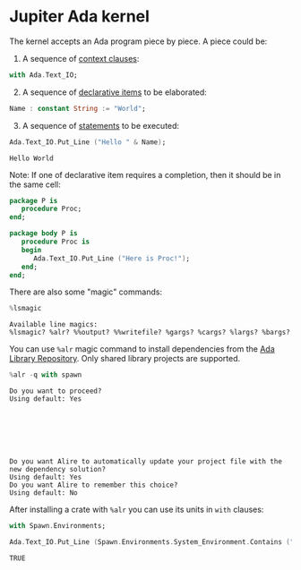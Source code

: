 # Jupiter Ada kernel

The kernel accepts an Ada program piece by piece. A piece could be:
1. A sequence of [context clauses](http://www.ada-auth.org/standards/rm12_w_tc1/html/RM-10-1-2.html#S0253):


```Ada
with Ada.Text_IO;
```

2. A sequence of [declarative items](http://www.ada-auth.org/standards/rm12_w_tc1/html/RM-3-11.html#S0087) to be elaborated:


```Ada
Name : constant String := "World";
```

3. A sequence of [statements](http://www.ada-auth.org/standards/rm12_w_tc1/html/RM-5-1.html#S0146) to be executed:


```Ada
Ada.Text_IO.Put_Line ("Hello " & Name);
```




    Hello World




Note: If one of declarative item requires a completion, then it should be in the same cell:


```Ada
package P is
   procedure Proc;
end;

package body P is
   procedure Proc is
   begin
      Ada.Text_IO.Put_Line ("Here is Proc!");
   end;
end;
```

There are also some "magic" commands:


```Ada
%lsmagic
```




    Available line magics:
    %lsmagic? %alr? %%output? %%writefile? %gargs? %cargs? %largs? %bargs?



You can use `%alr` magic command to install dependencies from the
[Ada Library Repository](https://alire.ada.dev/). Only shared library
projects are supported.


```Ada
%alr -q with spawn
```




    Do you want to proceed?
    Using default: Yes







    Do you want Alire to automatically update your project file with the new dependency solution?
    Using default: Yes
    Do you want Alire to remember this choice?
    Using default: No




After installing a crate with `%alr` you can use its units in `with` clauses:


```Ada
with Spawn.Environments;
```


```Ada
Ada.Text_IO.Put_Line (Spawn.Environments.System_Environment.Contains ("PATH")'Image);
```




    TRUE



